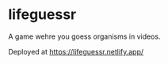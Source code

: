 # lifeguessr

A game wehre you goess organisms in videos.

Deployed at https://lifeguessr.netlify.app/
